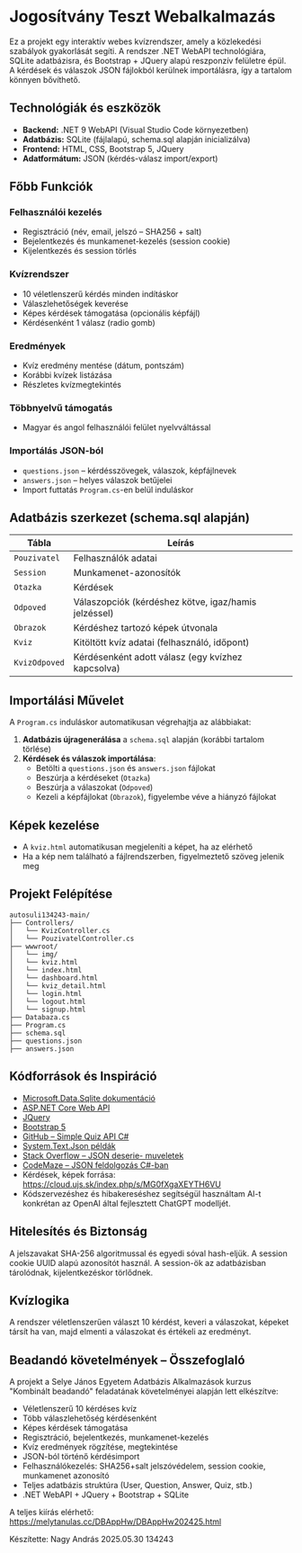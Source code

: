 
# Jogosítvány Teszt Webalkalmazás

Ez a projekt egy interaktív webes kvízrendszer, amely a közlekedési szabályok gyakorlását segíti. A rendszer .NET WebAPI technológiára, SQLite adatbázisra, és Bootstrap + JQuery alapú reszponzív felületre épül. A kérdések és válaszok JSON fájlokból kerülnek importálásra, így a tartalom könnyen bővíthető.

## Technológiák és eszközök

- **Backend:** .NET 9 WebAPI (Visual Studio Code környezetben)
- **Adatbázis:** SQLite (fájlalapú, schema.sql alapján inicializálva)
- **Frontend:** HTML, CSS, Bootstrap 5, JQuery
- **Adatformátum:** JSON (kérdés-válasz import/export)

## Főbb Funkciók

### Felhasználói kezelés

- Regisztráció (név, email, jelszó – SHA256 + salt)
- Bejelentkezés és munkamenet-kezelés (session cookie)
- Kijelentkezés és session törlés

### Kvízrendszer

- 10 véletlenszerű kérdés minden indításkor
- Válaszlehetőségek keverése
- Képes kérdések támogatása (opcionális képfájl)
- Kérdésenként 1 válasz (radio gomb)

### Eredmények

- Kvíz eredmény mentése (dátum, pontszám)
- Korábbi kvízek listázása
- Részletes kvízmegtekintés

### Többnyelvű támogatás

- Magyar és angol felhasználói felület nyelvváltással

### Importálás JSON-ból

- `questions.json` – kérdésszövegek, válaszok, képfájlnevek
- `answers.json` – helyes válaszok betűjelei
- Import futtatás `Program.cs`-en belül induláskor

## Adatbázis szerkezet (schema.sql alapján)

| Tábla | Leírás |
|-------|--------|
| `Pouzivatel` | Felhasználók adatai |
| `Session` | Munkamenet-azonosítók |
| `Otazka` | Kérdések |
| `Odpoved` | Válaszopciók (kérdéshez kötve, igaz/hamis jelzéssel) |
| `Obrazok` | Kérdéshez tartozó képek útvonala |
| `Kviz` | Kitöltött kvíz adatai (felhasználó, időpont) |
| `KvizOdpoved` | Kérdésenként adott válasz (egy kvízhez kapcsolva) |

## Importálási Művelet

A `Program.cs` induláskor automatikusan végrehajtja az alábbiakat:

1. **Adatbázis újragenerálása** a `schema.sql` alapján (korábbi tartalom törlése)
2. **Kérdések és válaszok importálása**:
   - Betölti a `questions.json` és `answers.json` fájlokat
   - Beszúrja a kérdéseket (`Otazka`)
   - Beszúrja a válaszokat (`Odpoved`)
   - Kezeli a képfájlokat (`Obrazok`), figyelembe véve a hiányzó fájlokat

## Képek kezelése

- A `kviz.html` automatikusan megjeleníti a képet, ha az elérhető
- Ha a kép nem található a fájlrendszerben, figyelmeztető szöveg jelenik meg

## Projekt Felépítése

```
autosuli134243-main/
├── Controllers/
│   └── KvizController.cs
│   └── PouzivatelController.cs
├── wwwroot/
│   └── img/
│   └── kviz.html
│   └── index.html
│   └── dashboard.html
│   └── kviz_detail.html
│   └── login.html
│   └── logout.html
│   └── signup.html
├── Databaza.cs
├── Program.cs
├── schema.sql
├── questions.json
├── answers.json
```

## Kódforrások és Inspiráció

- [Microsoft.Data.Sqlite dokumentáció](https://learn.microsoft.com/en-us/dotnet/standard/data/sqlite/)
- [ASP.NET Core Web API](https://learn.microsoft.com/en-us/aspnet/core/web-api/)
- [JQuery](https://jquery.com/)
- [Bootstrap 5](https://getbootstrap.com/)
- [GitHub – Simple Quiz API C#](https://github.com/dotnet/samples)
- [System.Text.Json példák](https://learn.microsoft.com/en-us/dotnet/standard/serialization/system-text-json-how-to)
- [Stack Overflow – JSON deserie- muveletek]([https://github.com/dotnet/samples](https://stackoverflow.com/questions/3316762/what-is-deserialize-and-serialize-in-json))
- [CodeMaze – JSON feldolgozás C#-ban](https://code-maze.com/csharp-json-serialization/)
- Kérdések, képek forrása: https://cloud.ujs.sk/index.php/s/MG0fXgaXEYTH6VU
- Kódszervezéshez és hibakereséshez segítségül használtam AI-t konkrétan az OpenAI által fejlesztett ChatGPT modelljét.

## Hitelesítés és Biztonság

A jelszavakat SHA-256 algoritmussal és egyedi sóval hash-eljük. A session cookie UUID alapú azonosítót használ. A session-ök az adatbázisban tárolódnak, kijelentkezéskor törlődnek.

## Kvízlogika

A rendszer véletlenszerűen választ 10 kérdést, keveri a válaszokat, képeket társít ha van, majd elmenti a válaszokat és értékeli az eredményt.

## Beadandó követelmények – Összefoglaló

A projekt a Selye János Egyetem Adatbázis Alkalmazások kurzus "Kombinált beadandó" feladatának követelményei alapján lett elkészítve:

- Véletlenszerű 10 kérdéses kvíz
- Több válaszlehetőség kérdésenként
- Képes kérdések támogatása
- Regisztráció, bejelentkezés, munkamenet-kezelés
- Kvíz eredmények rögzítése, megtekintése
- JSON-ból történő kérdésimport
- Felhasználókezelés: SHA256+salt jelszóvédelem, session cookie, munkamenet azonosító
- Teljes adatbázis struktúra (User, Question, Answer, Quiz, stb.)
- .NET WebAPI + JQuery + Bootstrap + SQLite

A teljes kiírás elérhető: https://melytanulas.cc/DBAppHw/DBAppHw202425.html


Készítette:
Nagy András 2025.05.30
134243
